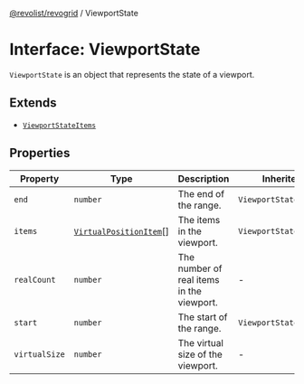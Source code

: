 [@revolist/revogrid](README.md) / ViewportState

# Interface: ViewportState

`ViewportState` is an object that represents the state of a viewport.

## Extends

- [`ViewportStateItems`](TypeAlias.ViewportStateItems.md)

## Properties

| Property | Type | Description | Inherited from | Defined in |
| ------ | ------ | ------ | ------ | ------ |
| `end` | `number` | The end of the range. | `ViewportStateItems.end` | [src/types/interfaces.ts:495](https://github.com/revolist/revogrid/blob/c9c4fc1791ac452c4c9470419263ce544ebb624f/src/types/interfaces.ts#L495) |
| `items` | [`VirtualPositionItem`](Interface.VirtualPositionItem.md)[] | The items in the viewport. | `ViewportStateItems.items` | [src/types/interfaces.ts:506](https://github.com/revolist/revogrid/blob/c9c4fc1791ac452c4c9470419263ce544ebb624f/src/types/interfaces.ts#L506) |
| `realCount` | `number` | The number of real items in the viewport. | - | [src/types/interfaces.ts:516](https://github.com/revolist/revogrid/blob/c9c4fc1791ac452c4c9470419263ce544ebb624f/src/types/interfaces.ts#L516) |
| `start` | `number` | The start of the range. | `ViewportStateItems.start` | [src/types/interfaces.ts:491](https://github.com/revolist/revogrid/blob/c9c4fc1791ac452c4c9470419263ce544ebb624f/src/types/interfaces.ts#L491) |
| `virtualSize` | `number` | The virtual size of the viewport. | - | [src/types/interfaces.ts:520](https://github.com/revolist/revogrid/blob/c9c4fc1791ac452c4c9470419263ce544ebb624f/src/types/interfaces.ts#L520) |
